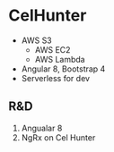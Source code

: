 # CelHunter
- AWS S3
  - AWS EC2
  - AWS Lambda 
- Angular 8, Bootstrap 4
- Serverless for dev

## R&D 
1. Angualar 8
2. NgRx on Cel Hunter
